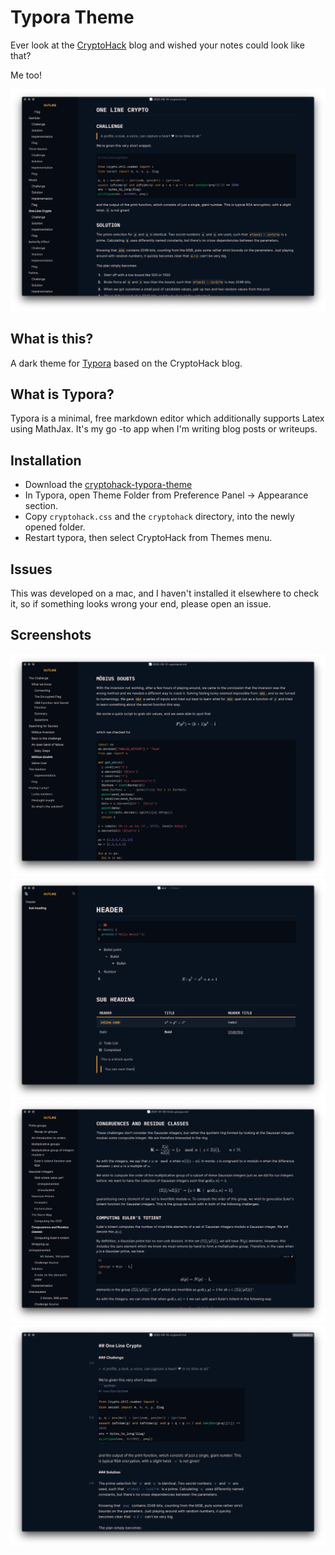 # Typora Theme

Ever look at the [CryptoHack](https://blog.cryptohack.org) blog and wished your notes could look like that?

Me too!

![Theme Screenshot](https://github.com/cryptohack/typora-theme/blob/a5348a3279f0358c5afdfeb0c65b1c3e2bee6a6a/screenshots/screenshot1.png)

## What is this?

A dark theme for [Typora](https://typora.io) based on the CryptoHack blog.

## What is Typora?

Typora is a minimal, free markdown editor which additionally supports Latex using MathJax. It's my go -to app when I'm writing blog posts or writeups.

## Installation 

- Download the [cryptohack-typora-theme](https://github.com/cryptohack/typora-theme/blob/a5348a3279f0358c5afdfeb0c65b1c3e2bee6a6a/theme/cryptohack.zip)
- In Typora, open Theme Folder from Preference Panel → Appearance section.
- Copy `cryptohack.css` and the `cryptohack` directory, into the newly opened folder.
- Restart typora, then select CryptoHack from Themes menu.

## Issues

This was developed on a mac, and I haven't installed it elsewhere to check it, so if something looks wrong your end, please open an issue.

## Screenshots

![Theme Screenshot](https://github.com/cryptohack/typora-theme/blob/a5348a3279f0358c5afdfeb0c65b1c3e2bee6a6a/screenshots/screenshot2.png)
![Theme Screenshot](https://github.com/cryptohack/typora-theme/blob/a5348a3279f0358c5afdfeb0c65b1c3e2bee6a6a/screenshots/screenshot3.png)
![Theme Screenshot](https://github.com/cryptohack/typora-theme/blob/a5348a3279f0358c5afdfeb0c65b1c3e2bee6a6a/screenshots/screenshot4.png)
![Theme Screenshot](https://github.com/cryptohack/typora-theme/blob/a5348a3279f0358c5afdfeb0c65b1c3e2bee6a6a/screenshots/screenshot5.png)
